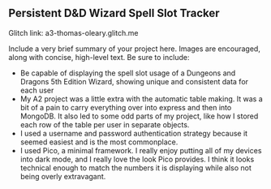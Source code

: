 ## Persistent D&D Wizard Spell Slot Tracker

Glitch link: a3-thomas-oleary.glitch.me

Include a very brief summary of your project here. Images are encouraged, along with concise, high-level text. Be sure to include:

- Be capable of displaying the spell slot usage of a Dungeons and Dragons 5th Edition Wizard, showing unique and consistent data for each user
- My A2 project was a little extra with the automatic table making. It was a bit of a pain to carry everything over into express and then into MongoDB. It also led to some odd parts of my project, like how I stored each row of the table per user in separate objects.
- I used a username and password authentication strategy because it seemed easiest and is the most commonplace.
- I used Pico, a minimal framework. I really enjoy putting all of my devices into dark mode, and I really love the look Pico provides. I think it looks technical enough to match the numbers it is displaying while also not being overly extravagant.
